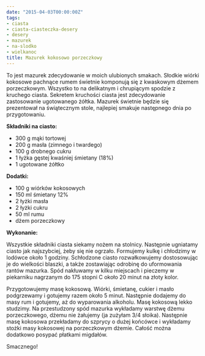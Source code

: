 ```yaml
---
date: "2015-04-03T00:00:00Z"
tags:
- ciasta
- ciasta-ciasteczka-desery
- desery
- mazurek
- na-slodko
- wielkanoc
title: Mazurek kokosowo porzeczkowy
---
```

To jest mazurek zdecydowanie w moich ulubionych smakach. Słodkie wiórki kokosowe pachnące rumem świetnie komponują się z kwaskowym dżemem porzeczkowym. Wszystko to na delikatnym i chrupiącym spodzie z kruchego ciasta. Sekretem kruchości ciasta jest zdecydowanie zastosowanie ugotowanego żółtka. Mazurek świetnie będzie się prezentował na świątecznym stole, najlepiej smakuje następnego dnia po przygotowaniu.

**Składniki na ciasto:**
* 300 g mąki tortowej
* 200 g masła (zimnego i twardego)
* 100 g drobnego cukru
* 1 łyżka gęstej kwaśniej śmietany (18%)
* 1 ugotowane żółtko

**Dodatki:**
* 100 g wiórków kokosowych
* 150 ml śmietany 12%
* 2 łyżki masła
* 2 łyżki cukru
* 50 ml rumu
* dżem porzeczkowy

**Wykonanie:**

Wszystkie składniki ciasta siekamy nożem na stolnicy. Następnie ugniatamy ciasto jak najszybciej, żeby się nie ogrzało. Formujemy kulkę i chłodzimy w lodówce około 1 godziny. Schłodzone ciasto rozwałkowujemy dostosowując je do wielkości blaszki, a także zostawiając odrobinę do uformowania rantów mazurka. Spód nakłuwamy w kilku miejscach i pieczemy w piekarniku nagrzanym do 175 stopni C około 20 minut na złoty kolor.

Przygotowujemy masę kokosową. Wiórki, śmietanę, cukier i masło podgrzewamy i gotujemy razem około 5 minut. Następnie dodajemy do masy rum i gotujemy, aż do wyparowania alkoholu. Masę kokosową lekko studzimy. Na przestudzony spód mazurka wykładamy warstwę dżemu porzeczkowego, dżemu nie żałujemy (ja zużyłam 3/4 słoika). Następnie masę kokosowa przekładamy do szprycy o dużej końcówce i wykładamy stożki masy kokosowej na porzeczkowym dżemie. Całość można dodatkowo posypać płatkami migdałów.

Smacznego!
    